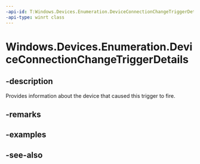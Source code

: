 ```yaml
---
-api-id: T:Windows.Devices.Enumeration.DeviceConnectionChangeTriggerDetails
-api-type: winrt class
---
```


<!-- Class syntax.
public class DeviceConnectionChangeTriggerDetails : Windows.Devices.Enumeration.IDeviceConnectionChangeTriggerDetails
-->

# Windows.Devices.Enumeration.DeviceConnectionChangeTriggerDetails

## -description
Provides information about the device that caused this trigger to fire.

## -remarks


## -examples

## -see-also
